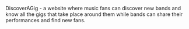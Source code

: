 DiscoverAGig - a website where music fans can discover new bands and know all
the gigs that take place around them while bands can share their performances and
find new fans.